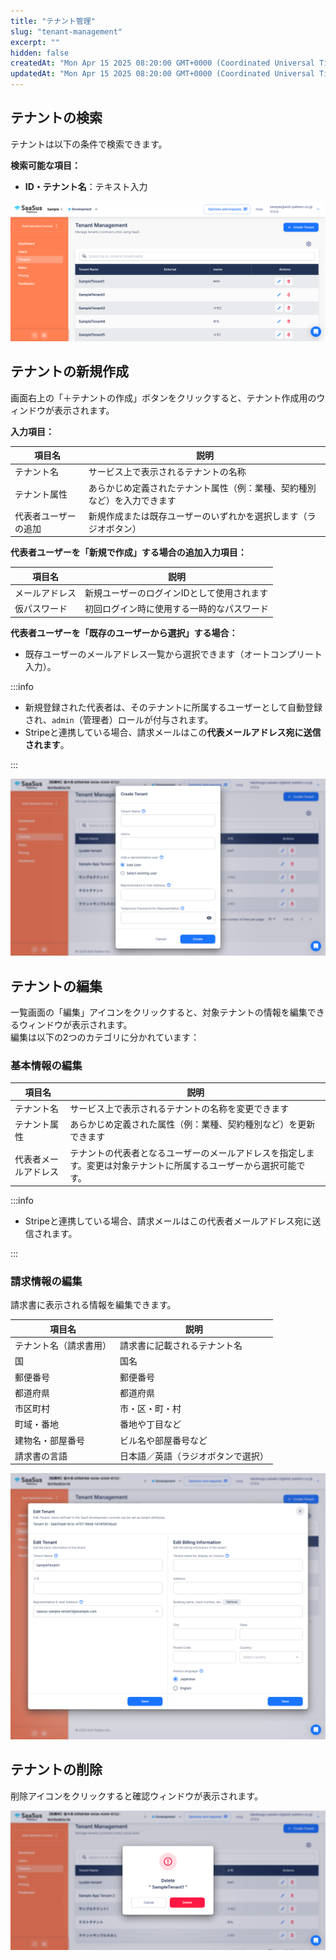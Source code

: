 ```yaml
---
title: "テナント管理"
slug: "tenant-management"
excerpt: ""
hidden: false
createdAt: "Mon Apr 15 2025 08:20:00 GMT+0000 (Coordinated Universal Time)"
updatedAt: "Mon Apr 15 2025 08:20:00 GMT+0000 (Coordinated Universal Time)"
---
```


## テナントの検索

テナントは以下の条件で検索できます。

**検索可能な項目：**

- **ID・テナント名**：テキスト入力

![検索画面](/ja/img/part-5/tenant-management/tenant-search.png)

## テナントの新規作成

画面右上の「＋テナントの作成」ボタンをクリックすると、テナント作成用のウィンドウが表示されます。

**入力項目：**

| 項目名                | 説明                                                                 |
|-----------------------|----------------------------------------------------------------------|
| テナント名            | サービス上で表示されるテナントの名称                                 |
| テナント属性          | あらかじめ定義されたテナント属性（例：業種、契約種別など）を入力できます |
| 代表者ユーザーの追加  | 新規作成または既存ユーザーのいずれかを選択します（ラジオボタン）         |

**代表者ユーザーを「新規で作成」する場合の追加入力項目：**

| 項目名         | 説明                                         |
|----------------|----------------------------------------------|
| メールアドレス | 新規ユーザーのログインIDとして使用されます    |
| 仮パスワード   | 初回ログイン時に使用する一時的なパスワード     |

**代表者ユーザーを「既存のユーザーから選択」する場合：**

- 既存ユーザーのメールアドレス一覧から選択できます（オートコンプリート入力）。

:::info

- 新規登録された代表者は、そのテナントに所属するユーザーとして自動登録され、`admin`（管理者）ロールが付与されます。
- Stripeと連携している場合、請求メールはこの**代表メールアドレス宛に送信されます**。

:::

![作成フォーム](/ja/img/part-5/tenant-management/tenant-create.png)

## テナントの編集

一覧画面の「編集」アイコンをクリックすると、対象テナントの情報を編集できるウィンドウが表示されます。  
編集は以下の2つのカテゴリに分かれています：

### 基本情報の編集

| 項目名                  | 説明                                                                       |
|-------------------------|----------------------------------------------------------------------------|
| テナント名              | サービス上で表示されるテナントの名称を変更できます                         |
| テナント属性            | あらかじめ定義された属性（例：業種、契約種別など）を更新できます           |
| 代表者メールアドレス    | テナントの代表者となるユーザーのメールアドレスを指定します。変更は対象テナントに所属するユーザーから選択可能です。 |

:::info

- Stripeと連携している場合、請求メールはこの代表者メールアドレス宛に送信されます。

:::

### 請求情報の編集

請求書に表示される情報を編集できます。

| 項目名                   | 説明                                  |
|--------------------------|---------------------------------------|
| テナント名（請求書用）   | 請求書に記載されるテナント名         |
| 国                       | 国名                                  |
| 郵便番号                 | 郵便番号                              |
| 都道府県                 | 都道府県                              |
| 市区町村                 | 市・区・町・村                        |
| 町域・番地               | 番地や丁目など                        |
| 建物名・部屋番号         | ビル名や部屋番号など                  |
| 請求書の言語             | 日本語／英語（ラジオボタンで選択）   |

![編集フォーム](/ja/img/part-5/tenant-management/tenant-edit.png)

## テナントの削除

削除アイコンをクリックすると確認ウィンドウが表示されます。  


![削除画面](/ja/img/part-5/tenant-management/tenant-delete.png)